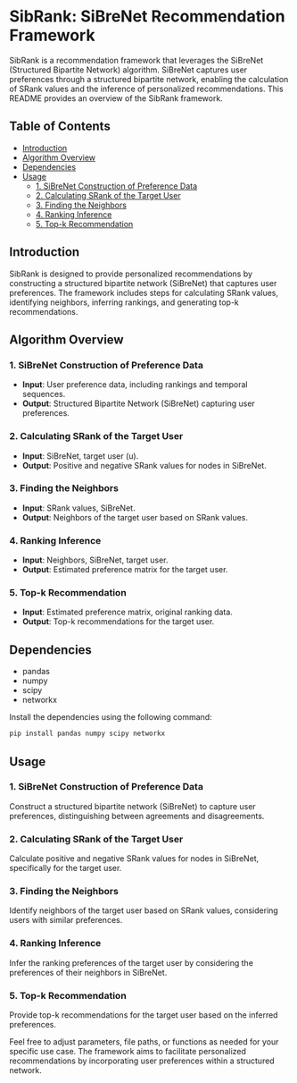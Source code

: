 # SibRank: SiBreNet Recommendation Framework

SibRank is a recommendation framework that leverages the SiBreNet (Structured Bipartite Network) algorithm. SiBreNet captures user preferences through a structured bipartite network, enabling the calculation of SRank values and the inference of personalized recommendations. This README provides an overview of the SibRank framework.

## Table of Contents
- [Introduction](#introduction)
- [Algorithm Overview](#algorithm-overview)
- [Dependencies](#dependencies)
- [Usage](#usage)
  - [1. SiBreNet Construction of Preference Data](#1-sibrenet-construction-of-preference-data)
  - [2. Calculating SRank of the Target User](#2-calculating-srank-of-the-target-user)
  - [3. Finding the Neighbors](#3-finding-the-neighbors)
  - [4. Ranking Inference](#4-ranking-inference)
  - [5. Top-k Recommendation](#5-top-k-recommendation)

## Introduction

SibRank is designed to provide personalized recommendations by constructing a structured bipartite network (SiBreNet) that captures user preferences. The framework includes steps for calculating SRank values, identifying neighbors, inferring rankings, and generating top-k recommendations.

## Algorithm Overview

### 1. SiBreNet Construction of Preference Data
   - **Input**: User preference data, including rankings and temporal sequences.
   - **Output**: Structured Bipartite Network (SiBreNet) capturing user preferences.

### 2. Calculating SRank of the Target User
   - **Input**: SiBreNet, target user (u).
   - **Output**: Positive and negative SRank values for nodes in SiBreNet.

### 3. Finding the Neighbors
   - **Input**: SRank values, SiBreNet.
   - **Output**: Neighbors of the target user based on SRank values.

### 4. Ranking Inference
   - **Input**: Neighbors, SiBreNet, target user.
   - **Output**: Estimated preference matrix for the target user.

### 5. Top-k Recommendation
   - **Input**: Estimated preference matrix, original ranking data.
   - **Output**: Top-k recommendations for the target user.

## Dependencies

- pandas
- numpy
- scipy
- networkx

Install the dependencies using the following command:
```bash
pip install pandas numpy scipy networkx
```

## Usage

### 1. SiBreNet Construction of Preference Data

Construct a structured bipartite network (SiBreNet) to capture user preferences, distinguishing between agreements and disagreements.

### 2. Calculating SRank of the Target User

Calculate positive and negative SRank values for nodes in SiBreNet, specifically for the target user.

### 3. Finding the Neighbors

Identify neighbors of the target user based on SRank values, considering users with similar preferences.

### 4. Ranking Inference

Infer the ranking preferences of the target user by considering the preferences of their neighbors in SiBreNet.

### 5. Top-k Recommendation

Provide top-k recommendations for the target user based on the inferred preferences.

Feel free to adjust parameters, file paths, or functions as needed for your specific use case. The framework aims to facilitate personalized recommendations by incorporating user preferences within a structured network.
